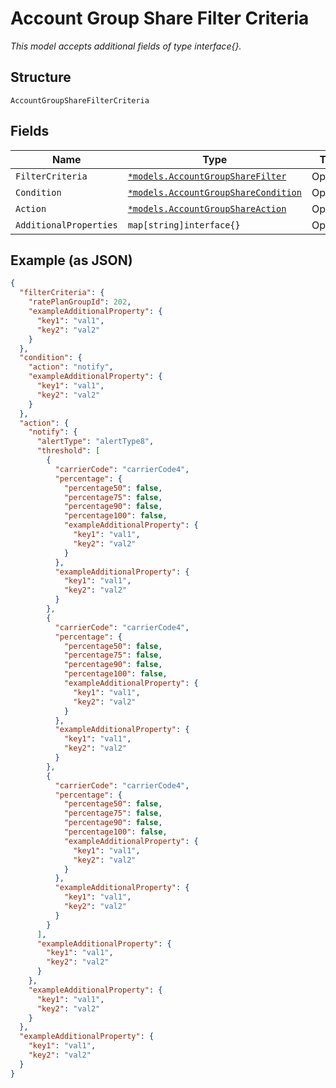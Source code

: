 
# Account Group Share Filter Criteria

*This model accepts additional fields of type interface{}.*

## Structure

`AccountGroupShareFilterCriteria`

## Fields

| Name | Type | Tags | Description |
|  --- | --- | --- | --- |
| `FilterCriteria` | [`*models.AccountGroupShareFilter`](../../doc/models/account-group-share-filter.md) | Optional | - |
| `Condition` | [`*models.AccountGroupShareCondition`](../../doc/models/account-group-share-condition.md) | Optional | - |
| `Action` | [`*models.AccountGroupShareAction`](../../doc/models/account-group-share-action.md) | Optional | - |
| `AdditionalProperties` | `map[string]interface{}` | Optional | - |

## Example (as JSON)

```json
{
  "filterCriteria": {
    "ratePlanGroupId": 202,
    "exampleAdditionalProperty": {
      "key1": "val1",
      "key2": "val2"
    }
  },
  "condition": {
    "action": "notify",
    "exampleAdditionalProperty": {
      "key1": "val1",
      "key2": "val2"
    }
  },
  "action": {
    "notify": {
      "alertType": "alertType8",
      "threshold": [
        {
          "carrierCode": "carrierCode4",
          "percentage": {
            "percentage50": false,
            "percentage75": false,
            "percentage90": false,
            "percentage100": false,
            "exampleAdditionalProperty": {
              "key1": "val1",
              "key2": "val2"
            }
          },
          "exampleAdditionalProperty": {
            "key1": "val1",
            "key2": "val2"
          }
        },
        {
          "carrierCode": "carrierCode4",
          "percentage": {
            "percentage50": false,
            "percentage75": false,
            "percentage90": false,
            "percentage100": false,
            "exampleAdditionalProperty": {
              "key1": "val1",
              "key2": "val2"
            }
          },
          "exampleAdditionalProperty": {
            "key1": "val1",
            "key2": "val2"
          }
        },
        {
          "carrierCode": "carrierCode4",
          "percentage": {
            "percentage50": false,
            "percentage75": false,
            "percentage90": false,
            "percentage100": false,
            "exampleAdditionalProperty": {
              "key1": "val1",
              "key2": "val2"
            }
          },
          "exampleAdditionalProperty": {
            "key1": "val1",
            "key2": "val2"
          }
        }
      ],
      "exampleAdditionalProperty": {
        "key1": "val1",
        "key2": "val2"
      }
    },
    "exampleAdditionalProperty": {
      "key1": "val1",
      "key2": "val2"
    }
  },
  "exampleAdditionalProperty": {
    "key1": "val1",
    "key2": "val2"
  }
}
```

